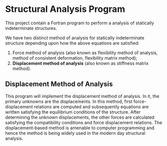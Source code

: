 # Structural Analysis Program


This project contain a Fortran program to perform a analysis of statically indeterminate structures.

We have two distinct method of analysis for statically indeterminate structure depending upon how the above equations are satisfied: 
1.  Force method of analysis (also known as flexibility method of analysis, method of consistent deformation, flexibility matrix method);
2.  **Displacement method of analysis** (also known as stiffness matrix method).

## Displacement Method of Analysis

This program will implement the displacement method of analysis. In it, the primary unknowns are the displacements. In this method, first force-displacement relations are computed and subsequently equations are written satisfying the equilibrium conditions of the structure. After determining the unknown displacements, the other forces are calculated satisfying the compatibility conditions and force displacement relations. The displacement-based method is amenable to computer programming and hence the method is being widely used in the modern day structural analysis. 
